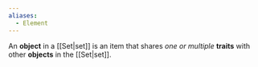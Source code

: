 ```yaml
---
aliases:
  - Element
---
```

An **object** in a [[Set|set]] is an item that shares _one or multiple_ **traits** with other **objects** in the [[Set|set]].